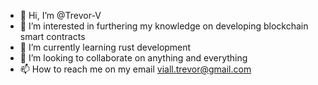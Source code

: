 - 👋 Hi, I’m @Trevor-V
- 👀 I’m interested in furthering my knowledge on developing blockchain smart contracts
- 🌱 I’m currently learning rust development
- 💞️ I’m looking to collaborate on anything and everything
- 📫 How to reach me on my email viall.trevor@gmail.com

<!---
Trevor-V/Trevor-V is a ✨ special ✨ repository because its `README.md` (this file) appears on your GitHub profile.
You can click the Preview link to take a look at your changes.
--->
